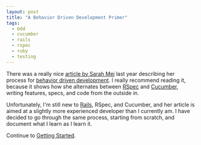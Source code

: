```yaml
---
layout: post
title: "A Behavior Driven Development Primer"
tags:
  - bdd
  - cucumber
  - rails
  - rspec
  - ruby
  - testing
---
```

There was a really nice [article by Sarah Mei](http://www.sarahmei.com/blog/2010/05/29/outside-in-bdd/)
last year describing her process for [behavior driven development](http://en.wikipedia.org/wiki/Behavior_Driven_Development).
I really recommend reading it, because it shows how she alternates between [RSpec](http://rspec.info/)
and [Cucumber](http://cukes.info/), writing features, specs, and code from the outside in.

Unfortunately, I'm still new to [Rails](http://rubyonrails.org/), RSpec, and Cucumber, and her
article is aimed at a slightly more experienced developer than I currently am. I have decided to go
through the same process, starting from scratch, and document what I learn as I learn it.

Continue to [Getting Started](/2011/02/21/bdd-primer-getting-started.html).
